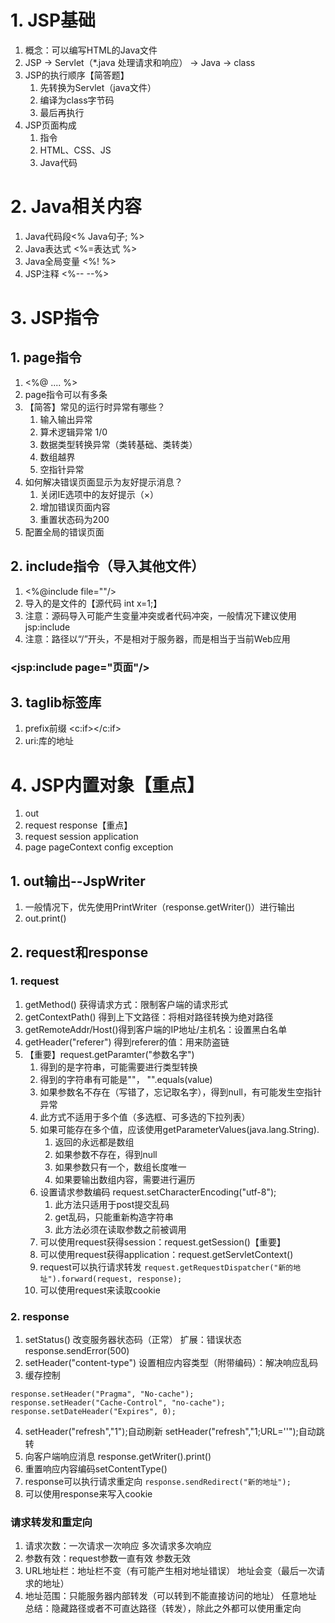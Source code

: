 # 1. JSP基础
1. 概念：可以编写HTML的Java文件
2. JSP → Servlet（*.java 处理请求和响应） → Java → class
3. JSP的执行顺序【简答题】
	1. 先转换为Servlet（java文件）
	2. 编译为class字节码
	3. 最后再执行
4. JSP页面构成
	1. 指令
	2. HTML、CSS、JS
	3. Java代码
# 2. Java相关内容
1. Java代码段<%  Java句子;  %>
2. Java表达式 <%=表达式  %>
3. Java全局变量 <%!   %>
4. JSP注释  <%--   --%>
# 3. JSP指令
## 1. page指令
1. <%@ .... %>
2. page指令可以有多条
3. 【简答】常见的运行时异常有哪些？
	1. 输入输出异常
	2. 算术逻辑异常 1/0
	3. 数据类型转换异常（类转基础、类转类）
	4. 数组越界
	5. 空指针异常
4. 如何解决错误页面显示为友好提示消息？
	1. 关闭IE选项中的友好提示（×）
	2. 增加错误页面内容
	3. 重置状态码为200
5. 配置全局的错误页面
## 2. include指令（导入其他文件）
1. <%@include file=""/>
2. 导入的是文件的【源代码 int x=1;】
3. 注意：源码导入可能产生变量冲突或者代码冲突，一般情况下建议使用jsp:include
4. 注意：路径以“/”开头，不是相对于服务器，而是相当于当前Web应用
### <jsp:include page="页面"/>
## 3. taglib标签库
1. prefix前缀  <c:if></c:if>
2. uri:库的地址

# 4. JSP内置对象【重点】
1. out
2. request response【重点】
3. request session application
4. page pageContext config exception
## 1. out输出--JspWriter
1. 一般情况下，优先使用PrintWriter（response.getWriter()）进行输出
2. out.print()
## 2. request和response
### 1. request
1. getMethod() 获得请求方式：限制客户端的请求形式
2. getContextPath() 得到上下文路径：将相对路径转换为绝对路径
3. getRemoteAddr/Host()得到客户端的IP地址/主机名：设置黑白名单
4. getHeader("referer") 得到referer的值：用来防盗链 
5. 【重要】request.getParamter("参数名字")
	1. 得到的是字符串，可能需要进行类型转换
	2. 得到的字符串有可能是""， "".equals(value)
	3. 如果参数名不存在（写错了，忘记取名字），得到null，有可能发生空指针异常
	4. 此方式不适用于多个值（多选框、可多选的下拉列表）
	5. 如果可能存在多个值，应该使用getParameterValues(java.lang.String).
		1. 返回的永远都是数组
		2. 如果参数不存在，得到null
		3. 如果参数只有一个，数组长度唯一
		4. 如果要输出数组内容，需要进行遍历
	6. 设置请求参数编码 request.setCharacterEncoding("utf-8");
		1. 此方法只适用于post提交乱码
		2. get乱码，只能重新构造字符串
		3. 此方法必须在读取参数之前被调用
	7. 可以使用request获得session：request.getSession()【重要】
	8. 可以使用request获得application：request.getServletContext()
	9. request可以执行请求转发 
		```request.getRequestDispatcher("新的地址").forward(request, response);```
	10. 可以使用request来读取cookie
### 2. response
1. setStatus() 改变服务器状态码（正常） 扩展：错误状态response.sendError(500)
2. setHeader("content-type") 设置相应内容类型（附带编码）：解决响应乱码
3. 缓存控制
```
response.setHeader("Pragma", "No-cache");
response.setHeader("Cache-Control", "no-cache");
response.setDateHeader("Expires", 0);	
```
4. setHeader("refresh","1");自动刷新 setHeader("refresh","1;URL=''");自动跳转
5. 向客户端响应消息 response.getWriter().print()
6. 重置响应内容编码setContentType()
7. response可以执行请求重定向
	```response.sendRedirect("新的地址");```
8. 可以使用response来写入cookie
### 请求转发和重定向
1. 请求次数：一次请求一次响应							多次请求多次响应
2. 参数有效：request参数一直有效						参数无效
3. URL地址栏：地址栏不变（有可能产生相对地址错误）		地址会变（最后一次请求的地址）
4. 地址范围：只能服务器内部转发（可以转到不能直接访问的地址）	任意地址
总结：隐藏路径或者不可直达路径（转发），除此之外都可以使用重定向